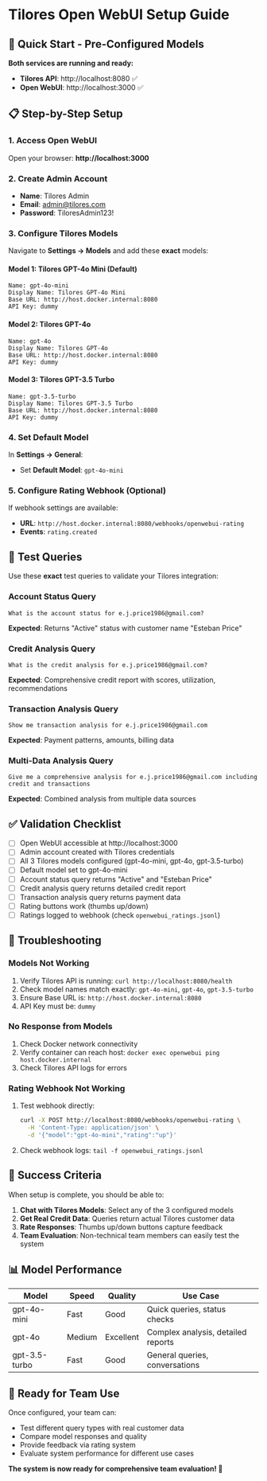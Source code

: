 # Tilores Open WebUI Setup Guide

## 🚀 Quick Start - Pre-Configured Models

**Both services are running and ready:**

- **Tilores API**: http://localhost:8080 ✅
- **Open WebUI**: http://localhost:3000 ✅

## 📋 Step-by-Step Setup

### 1. Access Open WebUI

Open your browser: **http://localhost:3000**

### 2. Create Admin Account

- **Name**: Tilores Admin
- **Email**: admin@tilores.com
- **Password**: TiloresAdmin123!

### 3. Configure Tilores Models

Navigate to **Settings → Models** and add these **exact** models:

#### Model 1: Tilores GPT-4o Mini (Default)

```
Name: gpt-4o-mini
Display Name: Tilores GPT-4o Mini
Base URL: http://host.docker.internal:8080
API Key: dummy
```

#### Model 2: Tilores GPT-4o

```
Name: gpt-4o
Display Name: Tilores GPT-4o
Base URL: http://host.docker.internal:8080
API Key: dummy
```

#### Model 3: Tilores GPT-3.5 Turbo

```
Name: gpt-3.5-turbo
Display Name: Tilores GPT-3.5 Turbo
Base URL: http://host.docker.internal:8080
API Key: dummy
```

### 4. Set Default Model

In **Settings → General**:

- Set **Default Model**: `gpt-4o-mini`

### 5. Configure Rating Webhook (Optional)

If webhook settings are available:

- **URL**: `http://host.docker.internal:8080/webhooks/openwebui-rating`
- **Events**: `rating.created`

## 🧪 Test Queries

Use these **exact** test queries to validate your Tilores integration:

### Account Status Query

```
What is the account status for e.j.price1986@gmail.com?
```

**Expected**: Returns "Active" status with customer name "Esteban Price"

### Credit Analysis Query

```
What is the credit analysis for e.j.price1986@gmail.com?
```

**Expected**: Comprehensive credit report with scores, utilization, recommendations

### Transaction Analysis Query

```
Show me transaction analysis for e.j.price1986@gmail.com
```

**Expected**: Payment patterns, amounts, billing data

### Multi-Data Analysis Query

```
Give me a comprehensive analysis for e.j.price1986@gmail.com including credit and transactions
```

**Expected**: Combined analysis from multiple data sources

## ✅ Validation Checklist

- [ ] Open WebUI accessible at http://localhost:3000
- [ ] Admin account created with Tilores credentials
- [ ] All 3 Tilores models configured (gpt-4o-mini, gpt-4o, gpt-3.5-turbo)
- [ ] Default model set to gpt-4o-mini
- [ ] Account status query returns "Active" and "Esteban Price"
- [ ] Credit analysis query returns detailed credit report
- [ ] Transaction analysis query returns payment data
- [ ] Rating buttons work (thumbs up/down)
- [ ] Ratings logged to webhook (check `openwebui_ratings.jsonl`)

## 🔧 Troubleshooting

### Models Not Working

1. Verify Tilores API is running: `curl http://localhost:8080/health`
2. Check model names match exactly: `gpt-4o-mini`, `gpt-4o`, `gpt-3.5-turbo`
3. Ensure Base URL is: `http://host.docker.internal:8080`
4. API Key must be: `dummy`

### No Response from Models

1. Check Docker network connectivity
2. Verify container can reach host: `docker exec openwebui ping host.docker.internal`
3. Check Tilores API logs for errors

### Rating Webhook Not Working

1. Test webhook directly:
   ```bash
   curl -X POST http://localhost:8080/webhooks/openwebui-rating \
     -H 'Content-Type: application/json' \
     -d '{"model":"gpt-4o-mini","rating":"up"}'
   ```
2. Check webhook logs: `tail -f openwebui_ratings.jsonl`

## 🎯 Success Criteria

When setup is complete, you should be able to:

1. **Chat with Tilores Models**: Select any of the 3 configured models
2. **Get Real Credit Data**: Queries return actual Tilores customer data
3. **Rate Responses**: Thumbs up/down buttons capture feedback
4. **Team Evaluation**: Non-technical team members can easily test the system

## 📊 Model Performance

| Model         | Speed  | Quality   | Use Case                           |
| ------------- | ------ | --------- | ---------------------------------- |
| gpt-4o-mini   | Fast   | Good      | Quick queries, status checks       |
| gpt-4o        | Medium | Excellent | Complex analysis, detailed reports |
| gpt-3.5-turbo | Fast   | Good      | General queries, conversations     |

## 🚀 Ready for Team Use

Once configured, your team can:

- Test different query types with real customer data
- Compare model responses and quality
- Provide feedback via rating system
- Evaluate system performance for different use cases

**The system is now ready for comprehensive team evaluation! 🎉**
